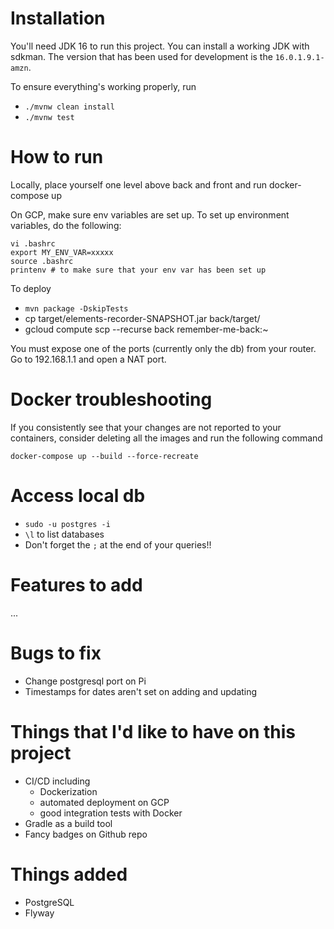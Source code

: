 # Installation

You'll need JDK 16 to run this project. You can install a working JDK with sdkman. The version that has been used for development 
is the `16.0.1.9.1-amzn`.

To ensure everything's working properly, run
* `./mvnw clean install`
* `./mvnw test`

# How to run

Locally, place yourself one level above back and front and run docker-compose up

On GCP, make sure env variables are set up. To set up environment variables, do the following:

```
vi .bashrc
export MY_ENV_VAR=xxxxx
source .bashrc
printenv # to make sure that your env var has been set up
```

To deploy
* `mvn package -DskipTests`
* cp target/elements-recorder-SNAPSHOT.jar back/target/
* gcloud compute scp --recurse back remember-me-back:~

You must expose one of the ports (currently only the db) from your router. Go to 192.168.1.1 and open a NAT port.

# Docker troubleshooting
If you consistently see that your changes are not reported to your containers, consider deleting all the images and run the following command 
```
docker-compose up --build --force-recreate
```

# Access local db
* `sudo -u postgres -i`
* `\l` to list databases
* Don't forget the `;` at the end of your queries!!

# Features to add
...
# Bugs to fix
* Change postgresql port on Pi 
* Timestamps for dates aren't set on adding and updating

# Things that I'd like to have on this project
* CI/CD including
    * Dockerization
    * automated deployment on GCP
    * good integration tests with Docker
* Gradle as a build tool
* Fancy badges on Github repo

# Things added
* PostgreSQL
* Flyway